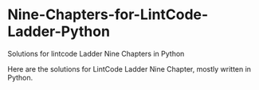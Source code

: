 # Nine-Chapters-for-LintCode-Ladder-Python
Solutions for lintcode Ladder Nine Chapters in Python

Here are the solutions for LintCode Ladder Nine Chapter, mostly written in Python.
